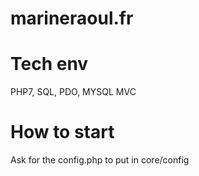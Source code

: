 # marineraoul.fr

# Tech env
PHP7, SQL, PDO, MYSQL
MVC

# How to start
Ask for the config.php to put in core/config